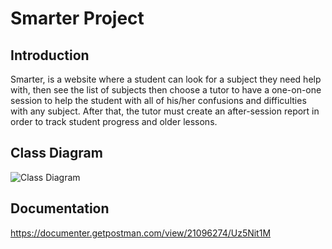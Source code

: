 # Smarter Project

## Introduction
Smarter, is a website where a student can look for a subject they need help with, then see the list of subjects then choose a tutor to have a one-on-one session to help the student with all of his/her confusions and difficulties with any subject. After that, the tutor must create an after-session report in order to track student progress and older lessons. 

## Class Diagram

![Class Diagram](https://user-images.githubusercontent.com/76530937/173192509-7c8cb997-f094-4cd9-9b3d-bfbea96a85e2.PNG)

## Documentation
https://documenter.getpostman.com/view/21096274/Uz5Nit1M
